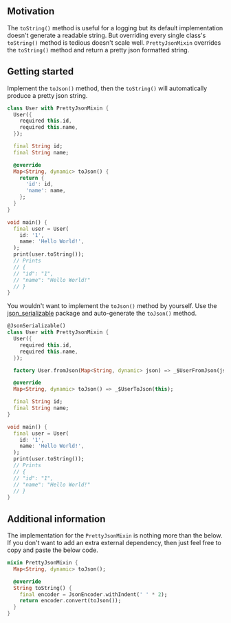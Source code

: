## Motivation
The `toString()` method is useful for a logging but its default implementation doesn't generate a readable string. But overriding every single class's `toString()` method is tedious doesn't scale well. `PrettyJsonMixin` overrides the `toString()` method and return a pretty json formatted string.

## Getting started
Implement the `toJson()` method, then the `toString()` will automatically produce a pretty json string.
``` dart
class User with PrettyJsonMixin {
  User({
    required this.id,
    required this.name,
  });

  final String id;
  final String name;

  @override
  Map<String, dynamic> toJson() {
    return {
      'id': id,
      'name': name,
    };
  }
}

void main() {
  final user = User(
    id: '1',
    name: 'Hello World!',
  );
  print(user.toString());
  // Prints
  // {
  // "id": "1",
  // "name": "Hello World!"
  // }
}
```
You wouldn't want to implement the `toJson()` method by yourself. Use the [json_serializable](https://pub.dev/packages/json_serializable) package and auto-generate the `toJson()` method.
``` dart
@JsonSerializable()
class User with PrettyJsonMixin {
  User({
    required this.id,
    required this.name,
  });

  factory User.fromJson(Map<String, dynamic> json) => _$UserFromJson(json);

  @override
  Map<String, dynamic> toJson() => _$UserToJson(this);

  final String id;
  final String name;
}

void main() {
  final user = User(
    id: '1',
    name: 'Hello World!',
  );
  print(user.toString());
  // Prints
  // {
  // "id": "1",
  // "name": "Hello World!"
  // }
}
```

## Additional information
The implementation for the `PrettyJsonMixin` is nothing more than the below. If you don't want to add an extra external dependency, then just feel free to copy and paste the below code.
``` dart
mixin PrettyJsonMixin {
  Map<String, dynamic> toJson();

  @override
  String toString() {
    final encoder = JsonEncoder.withIndent(' ' * 2);
    return encoder.convert(toJson());
  }
}
```
